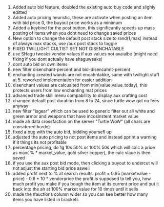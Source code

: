 1. Added auto bid feature, doubled the existing auto buy code and slighly editted
2. Added auto pricing heuristic, these are activate when posting an item with bid price 0, the buyout price works as a minimum
3. Added a keybind for the post button, this significantly speeds up mass posting of items when you dont need to change saved prices
4. New option to change the default post stack size to rand(1,max) instead of always max stacks, use /aux post stack to toggle
5. FIXED TWILLIGHT CULTIST SET NOT DISENCHATABLE
6. use SHagu tweaks vendor values if aux values not avaialbe (might need fixing if you dont actually have shaguweaks)
7. dont auto bid on own items
8. new filter disenchant-percent and bid-disencahnt-percent
9. enchanting created wands are not encahntabke, same with twillight stuff at 5. reworked implementation for easier addition
10. disenchant values are calcualted from min(value,value_today), this protects users from low enchanting mat prices
11. advanced trade skill menu compabillity to display aux crafting cost
12. changed default post duration from 8 to 24, since turtle wow got no fees anyway
13. new filter "isgear" which can be used to generic filter out all white and green armor and weapons that have incosinstent market value
14. made ah data crossfaction on the server "Turtle WoW" (all chars are considered horde)
15. fixed a bug with the auto bid, bidding yoursefl up
16. adjusted the auto pricing to not post items and instead pprint a warning if it things its not profitable
17. percentage pricing, do 1g 10s 50% or 100% 50s which will calc a price as max( % * market_value, gold silver copper), the calc vlaue is then saved
18. if you use the aux post bid mode, then clicking a buyout to undercut will not adjust the starting bid price aswell
19. added profit next to % at search results. profit  = 0.95 (marketvalue - price) - 0.6 * 10 * vendorprice
the profit is supposed to tell you, how much profit you make if you bough the item at its current price and put it back into the ah at 100% market value for 10 times until it sells
20. made the #auctions column wider so you can see better how many items you have listed in brackets